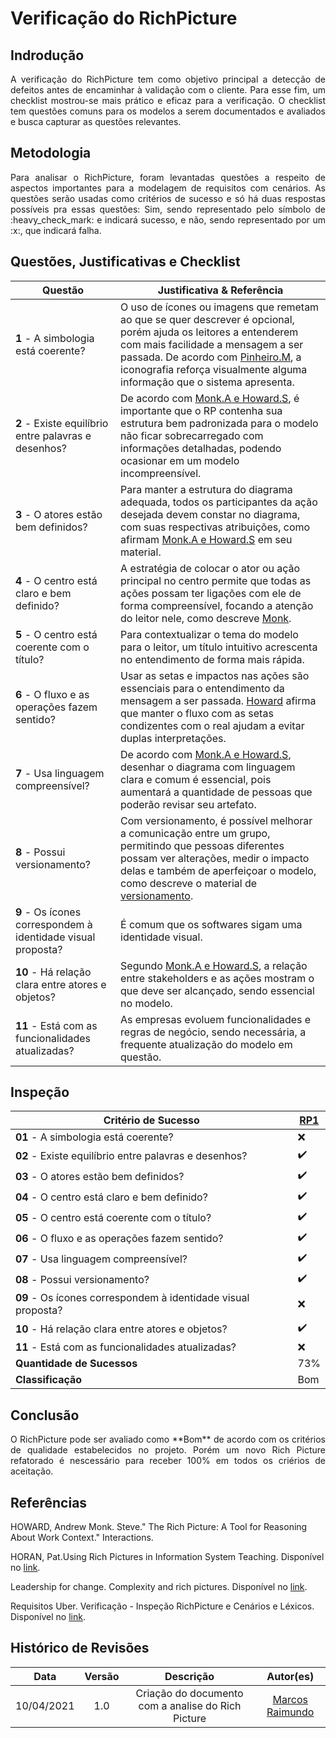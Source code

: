 # Verificação do RichPicture

## Indrodução

<p align = "justify">A verificação do RichPicture tem como objetivo principal a detecção de defeitos antes de encaminhar à validação com o cliente. Para esse fim, um checklist mostrou-se mais prático e eficaz para a verificação. O checklist tem questões comuns para os modelos a serem documentados e avaliados e busca capturar as questões relevantes.</p>

## Metodologia

<p align = "justify">Para analisar o RichPicture, foram levantadas questões a respeito de aspectos importantes para a modelagem de requisitos com cenários. As questões serão usadas como critérios de sucesso e só há duas respostas possíveis pra essas questões: Sim, sendo representado pelo símbolo de :heavy_check_mark: e indicará sucesso, e não, sendo representado por um :x:, que indicará falha. </p>

## Questões, Justificativas e Checklist

| Questão |Justificativa & Referência | 
| --- | --- | 
| **1** - A simbologia está coerente? | O uso de ícones ou imagens que remetam ao que se quer descrever é opcional, porém ajuda os leitores a entenderem com mais facilidade a mensagem a ser passada. De acordo com [Pinheiro.M](http://www.fmemoria.com.br/entrevistas/entrevista_icones.pdf), a iconografia reforça visualmente alguma informação que o sistema apresenta. |
| **2** - Existe equilíbrio entre palavras e desenhos? |   De acordo com [Monk.A e Howard.S](https://dl.acm.org/citation.cfm?id=274434), é importante que o RP contenha sua estrutura bem padronizada para o modelo não ficar sobrecarregado com informações detalhadas, podendo ocasionar em um modelo incompreensível. |
| **3** - O atores estão bem definidos? | Para manter a estrutura do diagrama adequada, todos os participantes da ação desejada devem constar no diagrama, com suas respectivas atribuições, como afirmam [Monk.A e Howard.S](https://dl.acm.org/citation.cfm?id=274434) em seu material.  |
| **4** - O centro está claro e bem definido? | A estratégia de colocar o ator ou ação principal no centro permite que todas as ações possam ter ligações com ele de forma compreensível, focando a atenção do leitor nele, como descreve [Monk](https://dl.acm.org/citation.cfm?id=274434). |
| **5** - O centro está coerente com o título?| Para contextualizar o tema do modelo para o leitor, um título intuitivo acrescenta no entendimento de forma mais rápida. |
| **6** - O fluxo e as operações fazem sentido? | Usar as setas e impactos nas ações são essenciais para o entendimento da mensagem a ser passada. [Howard](https://dl.acm.org/citation.cfm?id=274434) afirma que manter o fluxo com as setas condizentes com o real ajudam a evitar duplas interpretações. |
| **7** - Usa linguagem compreensível? | De acordo com [Monk.A e Howard.S](https://dl.acm.org/citation.cfm?id=274434), desenhar o diagrama com linguagem clara e comum é essencial, pois aumentará a quantidade de pessoas que poderão revisar seu artefato. |
| **8** - Possui versionamento? | Com versionamento, é possível melhorar a comunicação entre um grupo, permitindo que pessoas diferentes possam ver alterações, medir o impacto delas e também de aperfeiçoar o modelo, como descreve o material de [versionamento](http://gnmd.webgrupos.com.br/arquivo_downloads/Apresenta__oSVN.pdf). |
| **9** - Os ícones correspondem à identidade visual proposta? | É comum que os softwares sigam uma identidade visual.  |
| **10** - Há relação clara entre atores e objetos? | Segundo [Monk.A e Howard.S](https://dl.acm.org/citation.cfm?id=274434), a relação entre stakeholders e as ações mostram o que deve ser alcançado, sendo essencial no modelo. |
| **11** - Está com as funcionalidades atualizadas? | As empresas evoluem funcionalidades e regras de negócio, sendo necessária, a frequente atualização do modelo em questão. |

## Inspeção

| Critério de Sucesso | [RP1](../Pre-rastreabilidade/richpicture.md) |
| --- | --- |
| **01** - A simbologia está coerente? | :x: |
| **02** - Existe equilíbrio entre palavras e desenhos? | :heavy_check_mark: |
| **03** - O atores estão bem definidos? | :heavy_check_mark: |
| **04** - O centro está claro e bem definido? | :heavy_check_mark:|
| **05** - O centro está coerente com o título? | :heavy_check_mark: |
| **06** - O fluxo e as operações fazem sentido? | :heavy_check_mark: |
| **07** - Usa linguagem compreensível? | :heavy_check_mark: |
| **08** - Possui versionamento? | :heavy_check_mark: |
| **09** - Os ícones correspondem à identidade visual proposta? | :x: ||
| **10** - Há relação clara entre atores e objetos? | :heavy_check_mark: |
| **11** - Está com as funcionalidades atualizadas? | :x: |
| **Quantidade de Sucessos** | 73% | 
| **Classificação** |  Bom | 

## Conclusão

<p align = "justify">O RichPicture pode ser avaliado como **Bom** de acordo com os critérios de qualidade estabelecidos no projeto. Porém um novo Rich Picture refatorado é nescessário para receber 100% em todos os criérios de aceitação. </p>

## Referências

HOWARD, Andrew Monk. Steve." The Rich Picture: A Tool for Reasoning About Work Context." Interactions.

HORAN, Pat.Using Rich Pictures in Information System Teaching. Disponível no [link](http://ceur-ws.org/Vol-72/039%20Horan%20SSM.pdf). 

Leadership for change. Complexity and rich pictures. Disponível no [link](http://leadershipforchange.org.uk/wp-content/uploads/Complexity-and-rich-pictures.pdf). 

Requisitos Uber. Verificação - Inspeção RichPicture e Cenários e Léxicos. Disponível no [link](https://github.com/victorhdcoelho/Requisitos-uber-2018.2/wiki/Inspe%C3%A7%C3%A3o-RichPicture---Cen%C3%A1rios-e-L%C3%A9xicos).

## Histórico de Revisões

| Data | Versão | Descrição | Autor(es) |
| :---: | :---: | :---: | :---: |
| 10/04/2021 |  1.0   | Criação do documento com a analise do Rich Picture | [Marcos Raimundo](https://github.com/MarcosFloresta)|
